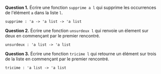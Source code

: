 **Question 1.**
Écrire une fonction `supprime a l` qui supprime les occurrences de l'élément `a` dans la liste `l`.

`supprime : 'a -> 'a list -> 'a list`

**Question 2.**
Écrire une fonction `unsurdeux l` qui renvoie un élement sur deux en commençant par le premier rencontré.

`unsurdeux : 'a list -> 'a list`

**Question 3.**
Écrire une fonction `tricime l` qui retourne un élément sur trois de la liste en commençant par le premier rencontré.

`tricime : 'a list -> 'a list`